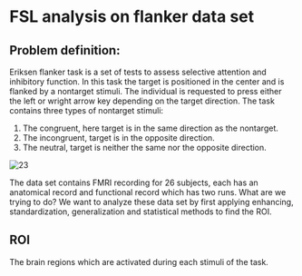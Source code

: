 # FSL analysis on flanker data set
## Problem definition: 
Eriksen flanker task is a set of tests to assess selective attention and inhibitory function. In this task the target is positioned in the center and is flanked by a nontarget stimuli. The individual is requested to press either the left or wright arrow key depending on the target direction.
The task contains three types of nontarget stimuli:
1.	The congruent, here target is in the same direction as the nontarget.
2.	The incongruent, target is in the opposite direction.
3.	The neutral, target is neither the same nor the opposite direction.

![23](https://github.com/GhofranMohamed/Eriksen-Flanker-Task/assets/93389441/2c5f9104-58e6-4cfc-a07d-04e8fe55040f)

The data set contains FMRI recording for 26 subjects, each has an anatomical record and functional record which has two runs. 
What are we trying to do?
We want to analyze these data set by first applying enhancing, standardization, generalization and statistical methods to find the ROI.
## ROI 
The brain regions which are activated during each stimuli of the task. 
